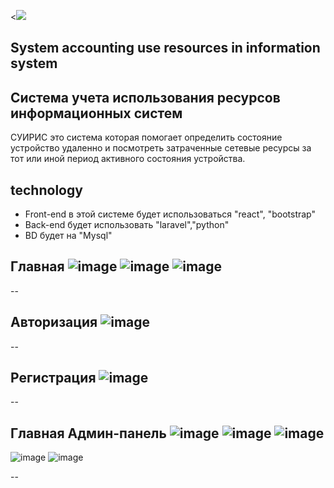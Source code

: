<a><p><<img src="https://github.com/user-attachments/assets/fe980af4-4e6f-4fc8-ad38-d93c51346c7f" margin=auto></p></a>
## System accounting use resources in information system
## Система учета использования ресурсов информационных систем

СУИРИС это система которая помогает определить состояние устройство удаленно и посмотреть затраченные сетевые ресурсы за тот или иной период активного состояния устройства.
## technology
- Front-end в этой системе будет использоваться "react", "bootstrap"
- Back-end будет использовать "laravel","python" 
- BD будет на  "Mysql"



## Главная ![image](https://github.com/user-attachments/assets/0f60509d-4990-41f9-ad3d-0f9be00eb495) ![image](https://github.com/user-attachments/assets/d243d8c3-a9b1-4b53-b8d2-0d66d19c5326) ![image](https://github.com/user-attachments/assets/78868339-dbad-4676-986b-a483b0d83e20)



--
## Авторизация ![image](https://github.com/user-attachments/assets/12cd62f2-be7c-493d-844a-ffdc7e884bd1)

--
## Регистрация ![image](https://github.com/user-attachments/assets/e4ba4c4b-7972-4089-91a7-f2879414f03f)

--
## Главная Админ-панель ![image](https://github.com/user-attachments/assets/6a1c825c-2662-4738-aff4-ed9566d5472d) ![image](https://github.com/user-attachments/assets/d49b04b5-cb43-431c-8f6b-92c322ae849d) ![image](https://github.com/user-attachments/assets/c080abb6-9ec7-4828-8114-57b6fb36203f)
![image](https://github.com/user-attachments/assets/ca7971ba-dabd-47a6-8b86-c9b80d8d0b62) ![image](https://github.com/user-attachments/assets/d6a41e51-817a-472a-9b73-948281914a2b) 






--
